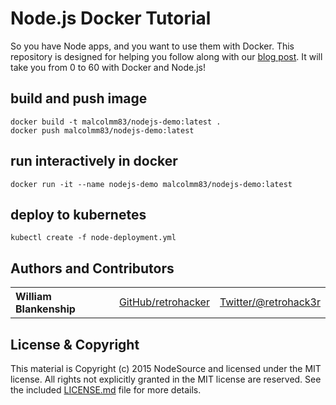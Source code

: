 Node.js Docker Tutorial
===============

So you have Node apps, and you want to use them with Docker. This repository is designed for helping you follow along with our [blog post](https://nodesource.com/blog/dockerizing-your-nodejs-applications/). It will take you from 0 to 60 with Docker and Node.js!

## build and push image

```
docker build -t malcolmm83/nodejs-demo:latest .
docker push malcolmm83/nodejs-demo:latest
```

## run interactively in docker

```
docker run -it --name nodejs-demo malcolmm83/nodejs-demo:latest
```

## deploy to kubernetes

```
kubectl create -f node-deployment.yml
```

## Authors and Contributors

<table><tbody>
<tr><th align="left">William Blankenship</th><td><a href="https://github.com/hughsk">GitHub/retrohacker</a></td><td><a href="http://twitter.com/retrohack3r">Twitter/@retrohack3r</a></td></tr>
</tbody></table>

## License & Copyright

This material is Copyright (c) 2015 NodeSource and licensed under the MIT license. All rights not explicitly granted in the MIT license are reserved. See the included [LICENSE.md](./LICENSE.md) file for more details.
